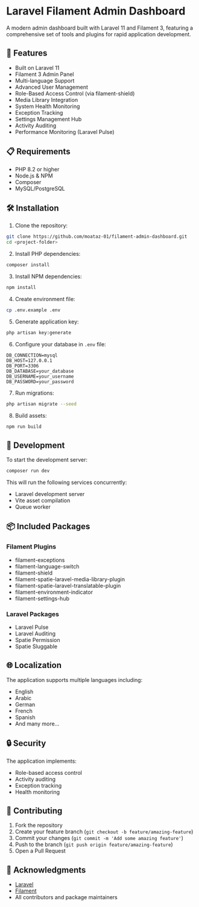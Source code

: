 # Laravel Filament Admin Dashboard

A modern admin dashboard built with Laravel 11 and Filament 3, featuring a comprehensive set of tools and plugins for rapid application development.

## 🚀 Features

-   Built on Laravel 11
-   Filament 3 Admin Panel
-   Multi-language Support
-   Advanced User Management
-   Role-Based Access Control (via filament-shield)
-   Media Library Integration
-   System Health Monitoring
-   Exception Tracking
-   Settings Management Hub
-   Activity Auditing
-   Performance Monitoring (Laravel Pulse)

## 📋 Requirements

-   PHP 8.2 or higher
-   Node.js & NPM
-   Composer
-   MySQL/PostgreSQL

## 🛠️ Installation

1. Clone the repository:

```bash
git clone https://github.com/moataz-01/filament-admin-dashboard.git
cd <project-folder>
```

2. Install PHP dependencies:

```bash
composer install
```

3. Install NPM dependencies:

```bash
npm install
```

4. Create environment file:

```bash
cp .env.example .env
```

5. Generate application key:

```bash
php artisan key:generate
```

6. Configure your database in `.env` file:

```console
DB_CONNECTION=mysql
DB_HOST=127.0.0.1
DB_PORT=3306
DB_DATABASE=your_database
DB_USERNAME=your_username
DB_PASSWORD=your_password
```

7. Run migrations:

```bash
php artisan migrate --seed
```

8. Build assets:

```bash
npm run build
```

## 🚀 Development

To start the development server:

```bash
composer run dev
```

This will run the following services concurrently:

-   Laravel development server
-   Vite asset compilation
-   Queue worker

## 📦 Included Packages

### Filament Plugins

-   filament-exceptions
-   filament-language-switch
-   filament-shield
-   filament-spatie-laravel-media-library-plugin
-   filament-spatie-laravel-translatable-plugin
-   filament-environment-indicator
-   filament-settings-hub

### Laravel Packages

-   Laravel Pulse
-   Laravel Auditing
-   Spatie Permission
-   Spatie Sluggable

## 🌐 Localization

The application supports multiple languages including:

-   English
-   Arabic
-   German
-   French
-   Spanish
-   And many more...

## 🔒 Security

The application implements:

-   Role-based access control
-   Activity auditing
-   Exception tracking
-   Health monitoring

## 🤝 Contributing

1. Fork the repository
2. Create your feature branch (`git checkout -b feature/amazing-feature`)
3. Commit your changes (`git commit -m 'Add some amazing feature'`)
4. Push to the branch (`git push origin feature/amazing-feature`)
5. Open a Pull Request

## 🙏 Acknowledgments

-   [Laravel](https://laravel.com)
-   [Filament](https://filamentphp.com)
-   All contributors and package maintainers
